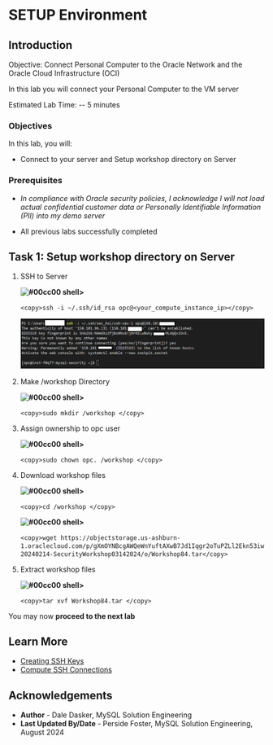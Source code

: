 # SETUP Environment

## Introduction

Objective: Connect Personal Computer to the Oracle Network and the Oracle Cloud Infrastructure (OCI)

In this lab you will connect your Personal Computer to the  VM server

Estimated Lab Time: -- 5 minutes

### Objectives

In this lab, you will:

* Connect to your server and Setup workshop directory on Server

### Prerequisites

* *In compliance with Oracle security policies, I acknowledge I will not load actual confidential customer data or Personally Identifiable Information (PII) into my demo server*

* All previous labs successfully completed

  
## Task 1: Setup workshop directory on Server

1. SSH to Server

    **![#00cc00](https://via.placeholder.com/15/00cc00/000000?text=+) shell>**

    ```
    <copy>ssh -i ~/.ssh/id_rsa opc@<your_compute_instance_ip></copy>
    ```

    ![MDS](./images/ssh-login-2.png "ssh-login")



2. Make /workshop Directory

    **![#00cc00](https://via.placeholder.com/15/00cc00/000000?text=+) shell>**

    ```
    <copy>sudo mkdir /workshop </copy>
    ```

3. Assign ownership to opc user

    **![#00cc00](https://via.placeholder.com/15/00cc00/000000?text=+) shell>**

    ```
    <copy>sudo chown opc. /workshop </copy>
    ```


3. Download workshop files

    **![#00cc00](https://via.placeholder.com/15/00cc00/000000?text=+) shell>**

    ```
    <copy>cd /workshop </copy>
    ```

    **![#00cc00](https://via.placeholder.com/15/00cc00/000000?text=+) shell>**

    ```
    <copy>wget https://objectstorage.us-ashburn-1.oraclecloud.com/p/gXmOYNBcgAWQeWnYuftAXwB7Jd1Iqgr2oTuPZLl2Ekn53iwgap8r60qsK2NGq0Qz/n/idazzjlcjqzj/b/bucket-20240214-SecurityWorkshop03142024/o/Workshop84.tar</copy>
    ```

4. Extract workshop files

    **![#00cc00](https://via.placeholder.com/15/00cc00/000000?text=+) shell>**

    ```
    <copy>tar xvf Workshop84.tar </copy>
    ```

You may now **proceed to the next lab**

## Learn More

* [Creating SSH Keys](https://docs.oracle.com/en-us/iaas/Content/Compute/Tasks/managingkeypairs.htm)
* [Compute SSH Connections](https://docs.oracle.com/en-us/iaas/Content/Compute/Tasks/accessinginstance.htm)

## Acknowledgements

* **Author** - Dale Dasker, MySQL Solution Engineering
* **Last Updated By/Date** - Perside Foster, MySQL Solution Engineering, August 2024
